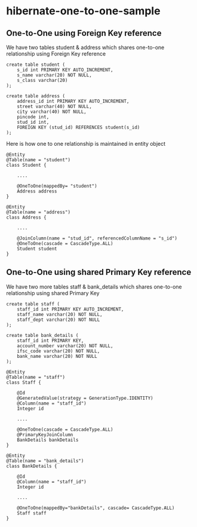# hibernate-one-to-one-sample

## One-to-One using Foreign Key reference

We have two tables student & address which shares one-to-one relationship using Foreign Key reference

```
create table student (
	s_id int PRIMARY KEY AUTO_INCREMENT,
	s_name varchar(20) NOT NULL,
	s_class varchar(20)
);

create table address (
	address_id int PRIMARY KEY AUTO_INCREMENT,
    street varchar(40) NOT NULL,
    city varchar(40) NOT NULL,
    pincode int,
    stud_id int,
    FOREIGN KEY (stud_id) REFERENCES student(s_id)
);
```

Here is how one to one relationship is maintained in entity object

```
@Entity
@Table(name = "student")
class Student {

    ....

    @OneToOne(mappedBy= "student")
    Address address
}
```

```
@Entity
@Table(name = "address")
class Address {

    ....  

    @JoinColumn(name = "stud_id", referencedColumnName = "s_id")
    @OneToOne(cascade = CascadeType.ALL)
    Student student
}
```

## One-to-One using shared Primary Key reference

We have two more tables staff & bank_details which shares one-to-one relationship using shared Primary Key

```
create table staff (
	staff_id int PRIMARY KEY AUTO_INCREMENT,
	staff_name varchar(20) NOT NULL,
	staff_dept varchar(20) NOT NULL
);

create table bank_details (
	staff_id int PRIMARY KEY,
	account_number varchar(20) NOT NULL,
	ifsc_code varchar(20) NOT NULL,
	bank_name varchar(20) NOT NULL
);
```

```
@Entity
@Table(name = "staff")
class Staff {

    @Id
    @GeneratedValue(strategy = GenerationType.IDENTITY)
    @Column(name = "staff_id")
    Integer id

    ....  

    @OneToOne(cascade = CascadeType.ALL)
    @PrimaryKeyJoinColumn
    BankDetails bankDetails
}
```

```
@Entity
@Table(name = "bank_details")
class BankDetails {

    @Id
    @Column(name = "staff_id")
    Integer id

    ....  

    @OneToOne(mappedBy="bankDetails", cascade= CascadeType.ALL)
    Staff staff
}
```



